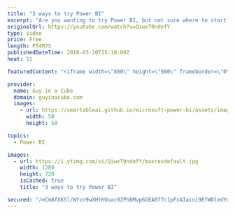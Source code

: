 ```yaml
---
title: "3 ways to try Power BI"
excerpt: "Are you wanting to try Power BI, but not sure where to start? I look at some ways you can get up and running with Power BI quickly. This could be for an individual, or for your organization within Office 365.  LET'S CONNECT!  Guy in a Cube -- https://guyinacube.com -- http://twitter.com/guyinacube --"
originalUrl: https://youtube.com/watch?v=QiwxT9ndefY
type: video
price: Free
length: PT4M7S
publishedDateTime: 2018-03-20T15:10:00Z
heat: 51

featuredContent: "<iframe width=\"800\" height=\"500\" frameborder=\"0\" src=\"https://www.youtube.com/embed/QiwxT9ndefY\" allow=\"accelerometer; autoplay; encrypted-media; gyroscope; picture-in-picture\" allowfullscreen></iframe>"

provider:
  name: Guy in a Cube
  domain: guyinacube.com
  images:
    - url: https://smartableai.github.io/microsoft-power-bi/assets/images/organizations/guyinacube.com-50x50.jpg
      width: 50
      height: 50

topics:
  - Power BI

images:
  - url: https://i.ytimg.com/vi/QiwxT9ndefY/maxresdefault.jpg
    width: 1280
    height: 720
    isCached: true
    title: "3 ways to try Power BI"

secured: "/eCm8fXKSl/WYcn9wXHtKUuac9ZPhBMvp6GEA077c1pFxAIaini9EfWDledYn3yybM/lwyz5I2WIPFQpOoezyOslIyyshom5xyVplTzFsQsnDl0YicfNeb5giKn0TJM39FoEsnQAE8z4RpbVTPr1i+V+rfGd4ZgaC/UUQvcPxexwCBCM3Eq6jRt+VXgJislGvkFgtDuaaKaN4IqFhsNdnPrg/ITG/o6UHWYUij+j3CrGQje+rn+Md4v6YowPXT4Qy6ltEW38SBRdIzbmioCX5zJL6rs2E4qFsG91TvTG5gfnTDvhjQGtNXWVbFtYNZ1FpFbFTFZndFn6D/iPKSgwTypZklZLvQtfg6NkU2OpxBz73tIwU7B2T2p4U9XIhuZKkuAO/D/2WO+ft83Svu8M7PRuAAW/064lK83UKu0QVKw=;kO1N/+WvUU1uOpZqN8n4Nw=="
---
```


